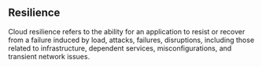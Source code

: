 ## Resilience

Cloud resilience refers to the ability for an application to resist or recover from a failure induced by load, attacks, failures, disruptions, including those related to infrastructure, dependent services, misconfigurations, and transient network issues.
